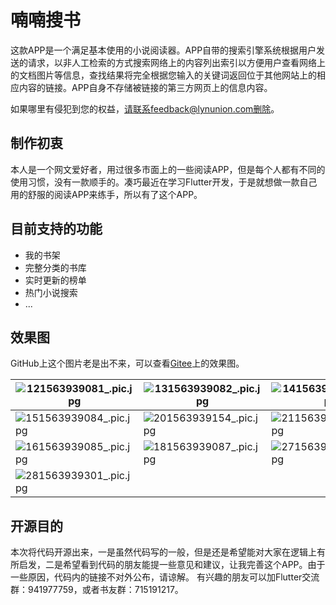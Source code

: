 # 喃喃搜书
这款APP是一个满足基本使用的小说阅读器。APP自带的搜索引擎系统根据用户发送的请求，以非人工检索的方式搜索网络上的内容列出索引以方便用户查看网络上的文档图片等信息，查找结果将完全根据您输入的关键词返回位于其他网站上的相应内容的链接。APP自身不存储被链接的第三方网页上的信息内容。

如果哪里有侵犯到您的权益，请联系feedback@lynunion.com删除。

## 制作初衷
本人是一个网文爱好者，用过很多市面上的一些阅读APP，但是每个人都有不同的使用习惯，没有一款顺手的。凑巧最近在学习Flutter开发，于是就想做一款自己用的舒服的阅读APP来练手，所以有了这个APP。

## 目前支持的功能
- 我的书架
- 完整分类的书库
- 实时更新的榜单
- 热门小说搜索
- ...

## 效果图
GitHub上这个图片老是出不来，可以查看[Gitee](https://gitee.com/YNan-varamor/nnss)上的效果图。

|  ![121563939081_.pic.jpg](http://blog.file.lynunion.com/usr/uploads/2019/07/3124293137.jpg?x-oss-process=style/github) | ![131563939082_.pic.jpg](http://blog.file.lynunion.com/usr/uploads/2019/07/3550673865.jpg?x-oss-process=style/github)  |  ![141563939083_.pic.jpg](http://blog.file.lynunion.com/usr/uploads/2019/07/1806889557.jpg?x-oss-process=style/github) |
| ------------ | ------------ | ------------ |
|![151563939084_.pic.jpg](http://blog.file.lynunion.com/usr/uploads/2019/07/1184929444.jpg?x-oss-process=style/github)   |  ![201563939154_.pic.jpg](http://blog.file.lynunion.com/usr/uploads/2019/07/3479416897.jpg?x-oss-process=style/github)|  ![211563939155_.pic.jpg](http://blog.file.lynunion.com/usr/uploads/2019/07/3016079755.jpg?x-oss-process=style/github) |
| ![161563939085_.pic.jpg](http://blog.file.lynunion.com/usr/uploads/2019/07/2551745572.jpg?x-oss-process=style/github)  |  ![181563939087_.pic.jpg](http://blog.file.lynunion.com/usr/uploads/2019/07/274289299.jpg?x-oss-process=style/github)|  ![271563939300_.pic.jpg](http://blog.file.lynunion.com/usr/uploads/2019/07/2981581671.jpg?x-oss-process=style/github) |
|![281563939301_.pic.jpg](http://blog.file.lynunion.com/usr/uploads/2019/07/2922975873.jpg?x-oss-process=style/github)| | |

## 开源目的
本次将代码开源出来，一是虽然代码写的一般，但是还是希望能对大家在逻辑上有所启发，二是希望看到代码的朋友能提一些意见和建议，让我完善这个APP。由于一些原因，代码内的链接不对外公布，请谅解。
有兴趣的朋友可以加Flutter交流群：941977759，或者书友群：715191217。
